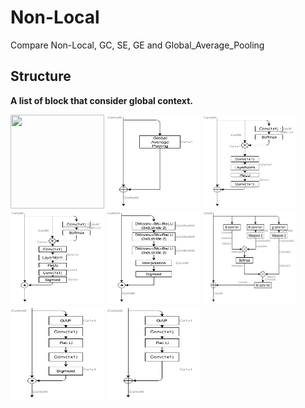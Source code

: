 # Non-Local
Compare Non-Local, GC, SE, GE and Global_Average_Pooling

## Structure
__A list of block that consider global context.__

<img width="150" height="150" src="http://img.blog.csdn.net/20161028230559575"/>
<img width="150" height="150" src="https://raw.githubusercontent.com/13952522076/Non-Local/master/jpg/GAP_Enhanced.jpg"/>
<img width="150" height="150" src="https://raw.githubusercontent.com/13952522076/Non-Local/master/jpg/GCNet.jpg"/>
<img width="150" height="150" src="https://raw.githubusercontent.com/13952522076/Non-Local/master/jpg/GCNet_Mul.jpg"/>
<img width="150" height="150" src="https://raw.githubusercontent.com/13952522076/Non-Local/master/jpg/GENet_theta(E8).jpg"/>
<img width="150" height="150" src="https://raw.githubusercontent.com/13952522076/Non-Local/master/jpg/Non-LocalNet.jpg"/>
<img width="150" height="150" src="https://raw.githubusercontent.com/13952522076/Non-Local/master/jpg/SENet.jpg"/>
<img width="150" height="150" src="https://raw.githubusercontent.com/13952522076/Non-Local/master/jpg/SENet_Add.jpg"/>




